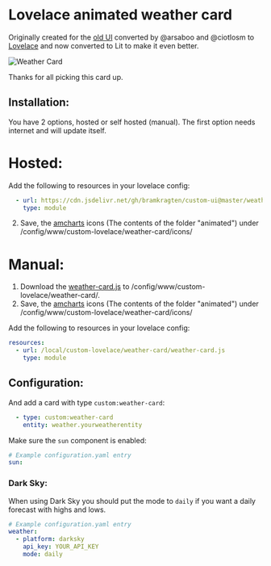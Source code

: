 # Lovelace animated weather card

Originally created for the [old UI](https://community.home-assistant.io/t/custom-ui-weather-state-card-with-a-question/23008) converted by @arsaboo and @ciotlosm to [Lovelace](https://community.home-assistant.io/t/custom-ui-weather-state-card-with-a-question/23008/291) and now converted to Lit to make it even better.

![Weather Card](https://community-home-assistant-assets.s3.amazonaws.com/original/2X/b/bfc33a394c9cffd891028cc7efffd3b78f741d05.gif)

Thanks for all picking this card up.

## Installation:

You have 2 options, hosted or self hosted (manual). The first option needs internet and will update itself.

# Hosted:
Add the following to resources in your lovelace config:

```yaml
  - url: https://cdn.jsdelivr.net/gh/bramkragten/custom-ui@master/weather-card/weather-card.min.js
    type: module
```
2. Save, the [amcharts](https://www.amcharts.com/free-animated-svg-weather-icons/) icons (The contents of the folder "animated") under /config/www/custom-lovelace/weather-card/icons/ 

# Manual:
1. Download the [weather-card.js](https://raw.githubusercontent.com/bramkragten/custom-ui/master/weather-card/weather-card.js) to /config/www/custom-lovelace/weather-card/.
2. Save, the [amcharts](https://www.amcharts.com/free-animated-svg-weather-icons/) icons (The contents of the folder "animated") under /config/www/custom-lovelace/weather-card/icons/ 

Add the following to resources in your lovelace config:
```yaml
resources:
  - url: /local/custom-lovelace/weather-card/weather-card.js
    type: module
```
## Configuration:

And add a card with type `custom:weather-card`:
```yaml
  - type: custom:weather-card
    entity: weather.yourweatherentity
```
Make sure the `sun` component is enabled:
```yaml
# Example configuration.yaml entry
sun:
```
### Dark Sky:
When using Dark Sky you should put the mode to `daily` if you want a daily forecast with highs and lows.
```yaml
# Example configuration.yaml entry
weather:
  - platform: darksky
    api_key: YOUR_API_KEY
    mode: daily
```
